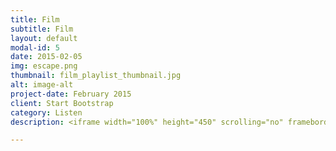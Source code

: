 ```yaml
---
title: Film
subtitle: Film
layout: default
modal-id: 5
date: 2015-02-05
img: escape.png
thumbnail: film_playlist_thumbnail.jpg
alt: image-alt
project-date: February 2015
client: Start Bootstrap
category: Listen
description: <iframe width="100%" height="450" scrolling="no" frameborder="no" src="https://w.soundcloud.com/player/?url=https%3A//api.soundcloud.com/playlists/63345571&amp;color=fec503&amp;auto_play=false&amp;hide_related=false&amp;show_comments=true&amp;show_user=true&amp;show_reposts=false"></iframe>

---
```

